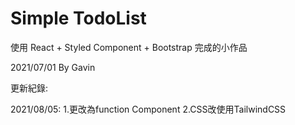 # Simple TodoList

使用 React + Styled Component + Bootstrap 完成的小作品

2021/07/01 By Gavin

更新紀錄:

2021/08/05:
1.更改為function Component
2.CSS改使用TailwindCSS